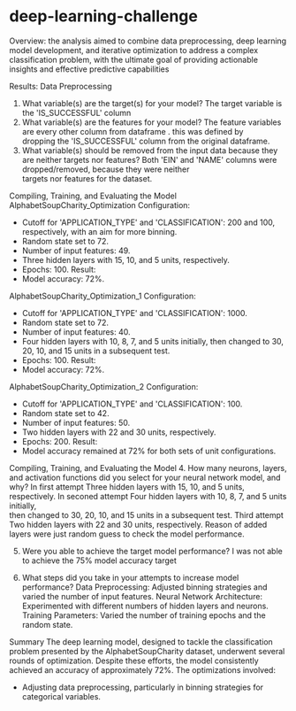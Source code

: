 # deep-learning-challenge
Overview:
the analysis aimed to combine data preprocessing, deep learning model development, and iterative optimization to address a complex classification problem, with the ultimate goal of providing actionable insights and effective predictive capabilities

Results:
Data Preprocessing
1. What variable(s) are the target(s) for your model?
                The target variable is the 'IS_SUCCESSFUL' column 
2. What variable(s) are the features for your model?
              The feature variables are every other column from dataframe .  this was   defined by    
              dropping the 'IS_SUCCESSFUL' column from the original dataframe.
3. What variable(s) should be removed from the input data because they are neither targets nor features?
              Both 'EIN' and 'NAME' columns were dropped/removed, because they were neither  
              targets nor features for the dataset.

Compiling, Training, and Evaluating the Model
AlphabetSoupCharity_Optimization
Configuration:
* Cutoff for 'APPLICATION_TYPE' and 'CLASSIFICATION': 200 and 100, respectively, with an aim for more binning.
* Random state set to 72.
* Number of input features: 49.
* Three hidden layers with 15, 10, and 5 units, respectively.
* Epochs: 100.
Result:
* Model accuracy: 72%.

AlphabetSoupCharity_Optimization_1
Configuration:
* Cutoff for 'APPLICATION_TYPE' and 'CLASSIFICATION': 1000.
* Random state set to 72.
* Number of input features: 40.
* Four hidden layers with 10, 8, 7, and 5 units initially, then changed to 30, 20, 10, and 15 units in a subsequent test.
* Epochs: 100.
Result:
* Model accuracy: 72%.

AlphabetSoupCharity_Optimization_2
Configuration:
* Cutoff for 'APPLICATION_TYPE' and 'CLASSIFICATION': 100.
* Random state set to 42.
* Number of input features: 50.
* Two hidden layers with 22 and 30 units, respectively.
* Epochs: 200.
Result:
* Model accuracy remained at 72% for both sets of unit configurations.


Compiling, Training, and Evaluating the Model
4. How many neurons, layers, and activation functions did you select for your neural network model, and why?
                     In first attempt Three hidden layers with 15, 10, and 5 units, respectively.
                     In seconed  attempt  Four hidden layers with 10, 8, 7, and 5 units initially,      
                     then changed to 30, 20, 10, and 15 units in a subsequent test.
                      Third attempt  Two hidden layers with 22 and 30 units, respectively. 
    Reason of added layers were just random guess to check the model performance.

5. Were you able to achieve the target model performance?
               I was not able to achieve the 75% model accuracy target

6. What steps did you take in your attempts to increase model performance?
Data Preprocessing: Adjusted binning strategies and varied the number of input features.
Neural Network Architecture: Experimented with different numbers of hidden layers and neurons.
Training Parameters: Varied the number of training epochs and the random state.

Summary
The deep learning model, designed to tackle the classification problem presented by the AlphabetSoupCharity dataset, underwent several rounds of optimization. Despite these efforts, the model consistently achieved an accuracy of approximately 72%. The optimizations involved:
* Adjusting data preprocessing, particularly in binning strategies for categorical variables.

